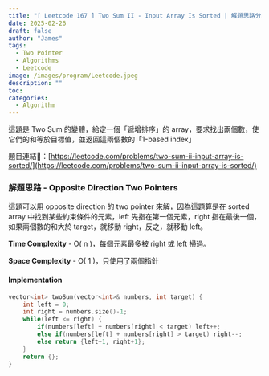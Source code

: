 ```yaml
---
title: "[ Leetcode 167 ] Two Sum II - Input Array Is Sorted | 解題思路分享"
date: 2025-02-26
draft: false
author: "James"
tags:
  - Two Pointer
  - Algorithms
  - Leetcode
image: /images/program/Leetcode.jpeg
description: ""
toc: 
categories:
  - Algorithm
---
```


這題是 Two Sum 的變體，給定一個「遞增排序」的 array，要求找出兩個數，使它們的和等於目標值，並返回這兩個數的「1-based index」

題目連結🔗：[https://leetcode.com/problems/two-sum-ii-input-array-is-sorted/](https://leetcode.com/problems/two-sum-ii-input-array-is-sorted/)

### **解題思路 - Opposite Direction Two Pointers**

這題可以用 opposite direction 的 two pointer 來解，因為這題算是在 sorted array 中找到某些約束條件的元素，left 先指在第一個元素，right 指在最後一個，如果兩個數的和大於 target，就移動 right，反之，就移動 left。

**Time Complexity** - O( n )，每個元素最多被 right 或 left 掃過。

**Space Complexity** - O( 1 )，只使用了兩個指針

#### **Implementation**

```cpp
vector<int> twoSum(vector<int>& numbers, int target) {
    int left = 0;
    int right = numbers.size()-1;
    while(left <= right) {
        if(numbers[left] + numbers[right] < target) left++;
        else if(numbers[left] + numbers[right] > target) right--;
        else return {left+1, right+1};
    }
    return {};
}
```